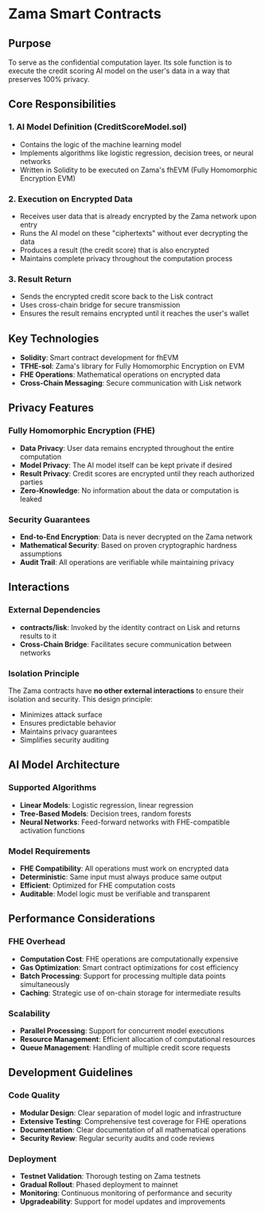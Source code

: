 # Zama Smart Contracts

## Purpose

To serve as the confidential computation layer. Its sole function is to execute the credit scoring AI model on the user's data in a way that preserves 100% privacy.

## Core Responsibilities

### 1. AI Model Definition (CreditScoreModel.sol)
- Contains the logic of the machine learning model
- Implements algorithms like logistic regression, decision trees, or neural networks
- Written in Solidity to be executed on Zama's fhEVM (Fully Homomorphic Encryption EVM)

### 2. Execution on Encrypted Data
- Receives user data that is already encrypted by the Zama network upon entry
- Runs the AI model on these "ciphertexts" without ever decrypting the data
- Produces a result (the credit score) that is also encrypted
- Maintains complete privacy throughout the computation process

### 3. Result Return
- Sends the encrypted credit score back to the Lisk contract
- Uses cross-chain bridge for secure transmission
- Ensures the result remains encrypted until it reaches the user's wallet

## Key Technologies

- **Solidity**: Smart contract development for fhEVM
- **TFHE-sol**: Zama's library for Fully Homomorphic Encryption on EVM
- **FHE Operations**: Mathematical operations on encrypted data
- **Cross-Chain Messaging**: Secure communication with Lisk network

## Privacy Features

### Fully Homomorphic Encryption (FHE)
- **Data Privacy**: User data remains encrypted throughout the entire computation
- **Model Privacy**: The AI model itself can be kept private if desired
- **Result Privacy**: Credit scores are encrypted until they reach authorized parties
- **Zero-Knowledge**: No information about the data or computation is leaked

### Security Guarantees
- **End-to-End Encryption**: Data is never decrypted on the Zama network
- **Mathematical Security**: Based on proven cryptographic hardness assumptions
- **Audit Trail**: All operations are verifiable while maintaining privacy

## Interactions

### External Dependencies
- **contracts/lisk**: Invoked by the identity contract on Lisk and returns results to it
- **Cross-Chain Bridge**: Facilitates secure communication between networks

### Isolation Principle
The Zama contracts have **no other external interactions** to ensure their isolation and security. This design principle:
- Minimizes attack surface
- Ensures predictable behavior
- Maintains privacy guarantees
- Simplifies security auditing

## AI Model Architecture

### Supported Algorithms
- **Linear Models**: Logistic regression, linear regression
- **Tree-Based Models**: Decision trees, random forests
- **Neural Networks**: Feed-forward networks with FHE-compatible activation functions

### Model Requirements
- **FHE Compatibility**: All operations must work on encrypted data
- **Deterministic**: Same input must always produce same output
- **Efficient**: Optimized for FHE computation costs
- **Auditable**: Model logic must be verifiable and transparent

## Performance Considerations

### FHE Overhead
- **Computation Cost**: FHE operations are computationally expensive
- **Gas Optimization**: Smart contract optimizations for cost efficiency
- **Batch Processing**: Support for processing multiple data points simultaneously
- **Caching**: Strategic use of on-chain storage for intermediate results

### Scalability
- **Parallel Processing**: Support for concurrent model executions
- **Resource Management**: Efficient allocation of computational resources
- **Queue Management**: Handling of multiple credit score requests

## Development Guidelines

### Code Quality
- **Modular Design**: Clear separation of model logic and infrastructure
- **Extensive Testing**: Comprehensive test coverage for FHE operations
- **Documentation**: Clear documentation of all mathematical operations
- **Security Review**: Regular security audits and code reviews

### Deployment
- **Testnet Validation**: Thorough testing on Zama testnets
- **Gradual Rollout**: Phased deployment to mainnet
- **Monitoring**: Continuous monitoring of performance and security
- **Upgradeability**: Support for model updates and improvements
